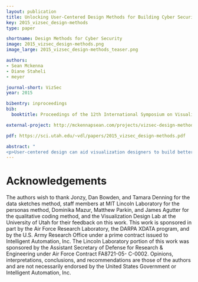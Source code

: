 ```yaml
---
layout: publication
title: Unlocking User-Centered Design Methods for Building Cyber Security Visualizations
key: 2015_vizsec_design-methods
type: paper

shortname: Design Methods for Cyber Security
image: 2015_vizsec_design-methods.png
image_large: 2015_vizsec_design-methods_teaser.png

authors:
- Sean Mckenna
- Diane Staheli
- meyer

journal-short: VizSec
year: 2015

bibentry: inproceedings
bib:
  booktitle: Proceedings of the 12th International Symposium on Visualization for Cyber Security (VIS ’15)

external-project: http://mckennapsean.com/projects/vizsec-design-methods/

pdf: https://sci.utah.edu/~vdl/papers/2015_vizsec_design-methods.pdf

abstract: "
<p>User-centered design can aid visualization designers to build better, more practical tools that meet the needs of cyber security users. The cyber security visualization research community can adopt a variety of design methods to more efficiently and effectively build tools. We demonstrate how previous cyber visualization research has omitted a discussion of effectiveness and process in the explanation of design methods. In this paper, we discuss three design methods and illustrate how each method informed two real-world cyber security visualization projects which resulted in successful deployments to users.</p>"
---
```


# Acknowledgements

The authors wish to thank Jonzy, Dan Bowden, and Tamara Denning for the data sketches method, staff members at MIT Lincoln
Laboratory for the personas method, Dominika Mazur, Matthew
Parkin, and James Agutter for the qualitative coding method, and
the Visualization Design Lab at the University of Utah for their
feedback on this work. This work is sponsored in part by the Air
Force Research Laboratory, the DARPA XDATA program, and by
the U.S. Army Research Office under a prime contract issued to
Intelligent Automation, Inc. The Lincoln Laboratory portion of
this work was sponsored by the Assistant Secretary of Defense
for Research & Engineering under Air Force Contract FA8721-05-
C-0002. Opinions, interpretations, conclusions, and recommendations are those of the authors and are not necessarily endorsed by
the United States Government or Intelligent Automation, Inc.
